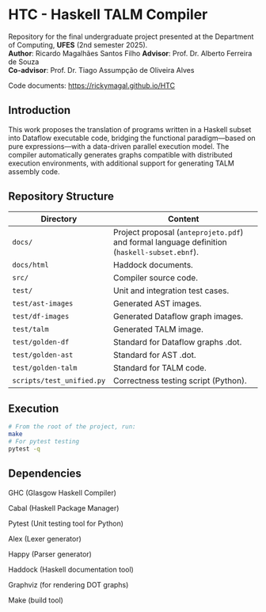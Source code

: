 # HTC - Haskell TALM Compiler

Repository for the final undergraduate project presented at the Department of Computing, **UFES** (2nd semester 2025).  
**Author**: Ricardo Magalhães Santos Filho
**Advisor**: Prof. Dr. Alberto Ferreira de Souza  
**Co-advisor**: Prof. Dr. Tiago Assumpção de Oliveira Alves

Code documents: https://rickymagal.github.io/HTC

## Introduction

This work proposes the translation of programs written in a Haskell subset into Dataflow executable code, bridging the functional paradigm—based on pure expressions—with a data-driven parallel execution model. The compiler automatically generates graphs compatible with distributed execution environments, with additional support for generating TALM assembly code.

## Repository Structure

| Directory         | Content                                                                                                                   |
|-------------------|---------------------------------------------------------------------------------------------------------------------------|
| `docs/`           | Project proposal (`anteprojeto.pdf`) and formal language definition (`haskell-subset.ebnf`).                             |
| `docs/html`           | Haddock documents.                             |
| `src/`            | Compiler source code.                                                                                                     |
| `test/`           | Unit and integration test cases.                                                                                          |
| `test/ast-images` | Generated AST images.                                                                                                     |
| `test/df-images`  | Generated Dataflow graph images.                                                                                          |
| `test/talm`       | Generated TALM image.                                                                                                     |
| `test/golden-df`  | Standard for Dataflow graphs .dot.                                                                                          |
| `test/golden-ast`  | Standard for AST .dot.                                                                                          |
| `test/golden-talm`  | Standard for TALM code.                                                                                          |
| `scripts/test_unified.py`  | Correctness testing script (Python).                                                                                          |

## Execution

```bash
# From the root of the project, run:
make
# For pytest testing
pytest -q
```

## Dependencies

GHC (Glasgow Haskell Compiler)

Cabal (Haskell Package Manager)

Pytest (Unit testing tool for Python)

Alex (Lexer generator)

Happy (Parser generator)

Haddock (Haskell documentation tool)

Graphviz (for rendering DOT graphs)

Make (build tool)
